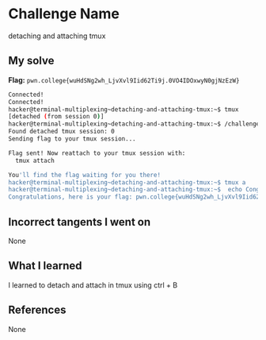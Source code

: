 # Challenge Name
detaching and attaching tmux

## My solve
**Flag:** `pwn.college{wuHdSNg2wh_LjvXvl9Iid62Ti9j.0VO4IDOxwyN0gjNzEzW}`

```bash
Connected!
Connected!
hacker@terminal-multiplexing~detaching-and-attaching-tmux:~$ tmux
[detached (from session 0)]
hacker@terminal-multiplexing~detaching-and-attaching-tmux:~$ /challenge/run
Found detached tmux session: 0
Sending flag to your tmux session...

Flag sent! Now reattach to your tmux session with:
  tmux attach

You'll find the flag waiting for you there!
hacker@terminal-multiplexing~detaching-and-attaching-tmux:~$ tmux a
hacker@terminal-multiplexing~detaching-and-attaching-tmux:~$  echo Congratulations, here is your flag: pwn.college{wuHdSNg2wh_LjvXvl9Iid62Ti9j.0VO4IDOxwyN0gjNzEzW}
Congratulations, here is your flag: pwn.college{wuHdSNg2wh_LjvXvl9Iid62Ti9j.0VO4IDOxwyN0gjNzEzW}
```
## Incorrect tangents I went on
None

## What I learned
I learned to detach and attach in tmux using ctrl + B 

## References 
None
